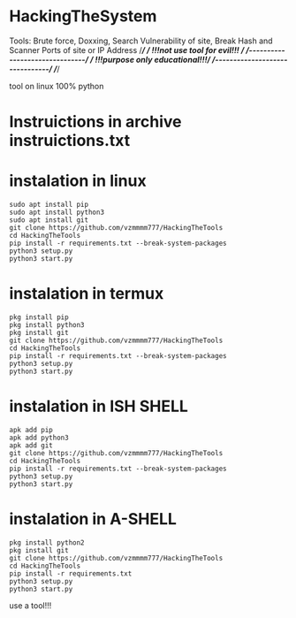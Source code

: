 # HackingTheSystem

Tools: Brute force, Doxxing, Search Vulnerability of site, Break Hash and Scanner Ports of site or IP Address
/_________________________________/
/ **!!!not use tool for evil!!!**   /
/-------------------------------/
/ **!!!purpose only educational!!!**/
/-------------------------------/
/_________________________________/

tool on linux
100% python

# Instruictions in archive instruictions.txt

# instalation in linux
```
sudo apt install pip
sudo apt install python3
sudo apt install git
git clone https://github.com/vzmmmm777/HackingTheTools
cd HackingTheTools
pip install -r requirements.txt --break-system-packages
python3 setup.py
python3 start.py
```

# instalation in termux
```
pkg install pip
pkg install python3
pkg install git
git clone https://github.com/vzmmmm777/HackingTheTools
cd HackingTheTools
pip install -r requirements.txt --break-system-packages
python3 setup.py
python3 start.py
```
# instalation in ISH SHELL
```
apk add pip
apk add python3
apk add git
git clone https://github.com/vzmmmm777/HackingTheTools
cd HackingTheTools
pip install -r requirements.txt --break-system-packages
python3 setup.py
python3 start.py
```
# instalation in A-SHELL
```
pkg install python2
pkg install git
git clone https://github.com/vzmmmm777/HackingTheTools
cd HackingTheTools
pip install -r requirements.txt 
python3 setup.py
python3 start.py
```
use a tool!!!
